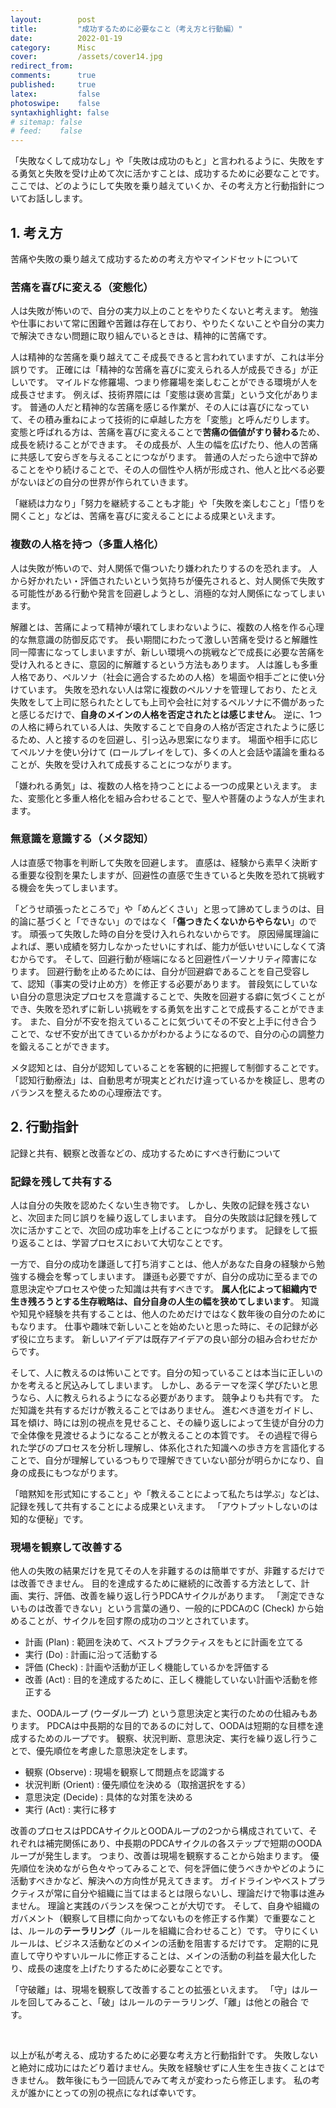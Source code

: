 ```yaml
---
layout:        post
title:         "成功するために必要なこと（考え方と行動編）"
date:          2022-01-19
category:      Misc
cover:         /assets/cover14.jpg
redirect_from:
comments:      true
published:     true
latex:         false
photoswipe:    false
syntaxhighlight: false
# sitemap: false
# feed:    false
---
```


「失敗なくして成功なし」や「失敗は成功のもと」と言われるように、失敗をする勇気と失敗を受け止めて次に活かすことは、成功するために必要なことです。
ここでは、どのようにして失敗を乗り越えていくか、その考え方と行動指針についてお話しします。


## 1. 考え方

苦痛や失敗の乗り越えて成功するための考え方やマインドセットについて

### 苦痛を喜びに変える（変態化）

人は失敗が怖いので、自分の実力以上のことをやりたくないと考えます。
勉強や仕事において常に困難や苦難は存在しており、やりたくないことや自分の実力で解決できない問題に取り組んでいるときは、精神的に苦痛です。

人は精神的な苦痛を乗り越えてこそ成長できると言われていますが、これは半分誤りです。
正確には「精神的な苦痛を喜びに変えられる人が成長できる」が正しいです。
マイルドな修羅場、つまり修羅場を楽しむことができる環境が人を成長させます。
例えば、技術界隈には「変態は褒め言葉」という文化があります。
普通の人だと精神的な苦痛を感じる作業が、その人には喜びになっていて、その積み重ねによって技術的に卓越した方を「変態」と呼んだりします。
変態と呼ばれる方は、苦痛を喜びに変えることで**苦痛の価値がすり替わる**ため、成長を続けることができます。
その成長が、人生の幅を広げたり、他人の苦痛に共感して安らぎを与えることにつながります。
普通の人だったら途中で辞めることをやり続けることで、その人の個性や人柄が形成され、他人と比べる必要がないほどの自分の世界が作られていきます。

「継続は力なり」「努力を継続することも才能」や「失敗を楽しむこと」「悟りを開くこと」などは、苦痛を喜びに変えることによる成果といえます。

### 複数の人格を持つ（多重人格化）

人は失敗が怖いので、対人関係で傷ついたり嫌われたりするのを恐れます。
人から好かれたい・評価されたいという気持ちが優先されると、対人関係で失敗する可能性がある行動や発言を回避しようとし、消極的な対人関係になってしまいます。

解離とは、苦痛によって精神が壊れてしまわないように、複数の人格を作る心理的な無意識の防御反応です。
長い期間にわたって激しい苦痛を受けると解離性同一障害になってしまいますが、新しい環境への挑戦などで成長に必要な苦痛を受け入れるときに、意図的に解離するという方法もあります。
人は誰しも多重人格であり、ペルソナ（社会に適合するための人格）を場面や相手ごとに使い分けています。
失敗を恐れない人は常に複数のペルソナを管理しており、たとえ失敗をして上司に怒られたとしても上司や会社に対するペルソナに不備があったと感じるだけで、**自身のメインの人格を否定されたとは感じません**。
逆に、1つの人格に縛られている人は、失敗することで自身の人格が否定されたように感じるため、人と接するのを回避し、引っ込み思案になります。
場面や相手に応じてペルソナを使い分けて (ロールプレイをして)、多くの人と会話や議論を重ねることが、失敗を受け入れて成長することにつながります。

「嫌われる勇気」は、複数の人格を持つことによる一つの成果といえます。
また、変態化と多重人格化を組み合わせることで、聖人や菩薩のような人が生まれます。

### 無意識を意識する（メタ認知）

人は直感で物事を判断して失敗を回避します。
直感は、経験から素早く決断する重要な役割を果たしますが、回避性の直感で生きていると失敗を恐れて挑戦する機会を失ってしまいます。

「どうせ頑張ったところで」や「めんどくさい」と思って諦めてしまうのは、目的論に基づくと「できない」のではなく「**傷つきたくないからやらない**」のです。
頑張って失敗した時の自分を受け入れられないからです。
原因帰属理論によれば、悪い成績を努力しなかったせいにすれば、能力が低いせいにしなくて済むからです。
そして、回避行動が極端になると回避性パーソナリティ障害になります。
回避行動を止めるためには、自分が回避癖であることを自己受容して、認知（事実の受け止め方）を修正する必要があります。
普段気にしていない自分の意思決定プロセスを意識することで、失敗を回避する癖に気づくことができ、失敗を恐れずに新しい挑戦をする勇気を出すことで成長することができます。
また、自分が不安を抱えていることに気づいてその不安と上手に付き合うことで、なぜ不安が出てきているかがわかるようになるので、自分の心の調整力を鍛えることができます。

メタ認知とは、自分が認知していることを客観的に把握して制御することです。
「認知行動療法」は、自動思考が現実とどれだけ違っているかを検証し、思考のバランスを整えるための心理療法です。


## 2. 行動指針

記録と共有、観察と改善などの、成功するためにすべき行動について

### 記録を残して共有する

人は自分の失敗を認めたくない生き物です。
しかし、失敗の記録を残さないと、次回また同じ誤りを繰り返してしまいます。
自分の失敗談は記録を残して次に活かすことで、次回の成功率を上げることにつながります。
記録をして振り返ることは、学習プロセスにおいて大切なことです。

一方で、自分の成功を謙遜して打ち消すことは、他人があなた自身の経験から勉強する機会を奪ってしまいます。
謙遜も必要ですが、自分の成功に至るまでの意思決定やプロセスや使った知識は共有すべきです。
**属人化によって組織内で生き残ろうとする生存戦略は、自分自身の人生の幅を狭めてしまいます**。
知識や知見や経験を共有することは、他人のためだけではなく数年後の自分のためにもなります。
仕事や趣味で新しいことを始めたいと思った時に、その記録が必ず役に立ちます。
新しいアイデアは既存アイデアの良い部分の組み合わせだからです。

そして、人に教えるのは怖いことです。自分の知っていることは本当に正しいのかを考えると尻込みしてしまいます。
しかし、あるテーマを深く学びたいと思うなら、人に教えられるようになる必要があります。
競争よりも共有です。
ただ知識を共有するだけが教えることではありません。
進むべき道をガイドし、耳を傾け、時には別の視点を見せること、その繰り返しによって生徒が自分の力で全体像を見渡せるようになることが教えることの本質です。
その過程で得られた学びのプロセスを分析し理解し、体系化された知識への歩き方を言語化することで、自分が理解しているつもりで理解できていない部分が明らかになり、自身の成長にもつながります。

「暗黙知を形式知にすること」や「教えることによって私たちは学ぶ」などは、記録を残して共有することによる成果といえます。
「アウトプットしないのは知的な便秘」です。

### 現場を観察して改善する

他人の失敗の結果だけを見てその人を非難するのは簡単ですが、非難するだけでは改善できません。
目的を達成するために継続的に改善する方法として、計画、実行、評価、改善を繰り返し行うPDCAサイクルがあります。
「測定できないものは改善できない」という言葉の通り、一般的にPDCAのC (Check) から始めることが、サイクルを回す際の成功のコツとされています。

- 計画 (Plan) : 範囲を決めて、ベストプラクティスをもとに計画を立てる
- 実行 (Do) : 計画に沿って活動する
- 評価 (Check) : 計画や活動が正しく機能しているかを評価する
- 改善 (Act) : 目的を達成するために、正しく機能していない計画や活動を修正する

また、OODAループ (ウーダループ) という意思決定と実行のための仕組みもあります。
PDCAは中長期的な目的であるのに対して、OODAは短期的な目標を達成するためのループです。
観察、状況判断、意思決定、実行を繰り返し行うことで、優先順位を考慮した意思決定をします。

- 観察 (Observe) : 現場を観察して問題点を認識する
- 状況判断 (Orient) : 優先順位を決める（取捨選択をする）
- 意思決定 (Decide) : 具体的な対策を決める
- 実行 (Act) : 実行に移す

改善のプロセスはPDCAサイクルとOODAループの2つから構成されていて、それぞれは補完関係にあり、中長期のPDCAサイクルの各ステップで短期のOODAループが発生します。
つまり、改善は現場を観察することから始まります。
優先順位を決めながら色々やってみることで、何を評価に使うべきかやどのように活動すべきかなど、解決への方向性が見えてきます。
ガイドラインやベストプラクティスが常に自分や組織に当てはまるとは限らないし、理論だけで物事は進みません。
理論と実践のバランスを保つことが大切です。
そして、自身や組織のガバメント（観察して目標に向かってないものを修正する作業）で重要なことは、ルールの**テーラリング**（ルールを組織に合わせること）です。
守りにくいルールは、ビジネス活動などのメインの活動を阻害するだけです。
定期的に見直して守りやすいルールに修正することは、メインの活動の利益を最大化したり、成長の速度を上げたりするために必要なことです。

「守破離」は、現場を観察して改善することの拡張といえます。
「守」はルールを回してみること、「破」はルールのテーラリング、「離」は他との融合 です。

<br>

以上が私が考える、成功するために必要な考え方と行動指針です。
失敗しないと絶対に成功にはたどり着けません。失敗を経験せずに人生を生き抜くことはできません。
数年後にもう一回読んでみて考えが変わったら修正します。
私の考えが誰かにとっての別の視点になれば幸いです。



<!--
### 参考文献
- [#0204 人は「変態化」しなければ成長しない！　苦痛を快に変換する人間の心の不思議な機能 - YouTube](https://www.youtube.com/watch?v=hmfZP9C67ho)
- [#0171 2つめの人格を持つ　自分を変えたい人のための心理学 （期間限定公開） - YouTube](https://www.youtube.com/watch?v=F76PINX2VUE)
- [PDCA と OODA の関係 - YouTube](https://www.youtube.com/watch?v=Ev_hMJPHyBk)
- [PDCA と OODA ループは ｢合わせ技｣ からの相乗効果が正解｜読むとマーケティングがおもしろくなるブログ](https://www.countand1.com/2020/09/pdca-and-ooda-combination.html)
- [Kosen Advent Calendar By Teachers](https://kosen-teachers.tumblr.com/post/37778909039/%E7%A6%8F%E5%B1%B1%E9%9B%85%E6%B2%BB%E3%81%AB%E3%81%AA%E3%82%8B%E6%96%B9%E6%B3%95)
- [回避性パーソナリティ障害／人生停滞、めんどくさい、傷つくのが怖い、ひきこもり問題 - YouTube](https://www.youtube.com/watch?v=P1gfrviGtTo&ab_channel=%E5%BF%83%E7%90%86%E3%82%AB%E3%82%A6%E3%83%B3%E3%82%BB%E3%83%A9%E3%83%BC%E3%80%90%E5%85%AC%E8%AA%8D%E5%BF%83%E7%90%86%E5%B8%AB%E3%80%91%E6%A9%8B%E6%9C%AC%E7%BF%94%E5%A4%AA%E3%81%AE%E4%BA%BA%E7%94%9F%E3%83%AA%E3%83%8E%E3%83%99%E3%83%BC%E3%82%B7%E3%83%A7%E3%83%B3%EF%BC%81)
- [呪いを解除し、失敗を楽しむ｜shinshinohara｜note](https://note.com/shinshinohara/n/ne5e09b2ae5ba)
-->
